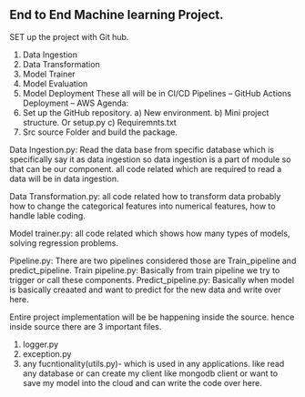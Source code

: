 ## End to End Machine learning Project.

SET up the project with Git hub.
1.	Data Ingestion
2.	Data Transformation
3.	Model Trainer
4.	Model Evaluation
5.	Model Deployment
These all will be in CI/CD Pipelines – GitHub Actions
Deployment – AWS
Agenda:
1.	Set up the GitHub repository.
a)	New environment.
b)	Mini project structure. Or setup.py
c)	Requiremnts.txt
2.	Src source Folder and build the package.

Data Ingestion.py: Read the data base from specific database which is specifically say it as data ingestion so data ingestion is a part of module so that can be our component.
all code related which are required to read a data will be in data ingestion.

Data Transformation.py:
all code related how to transform data probably how to change the categorical features into numerical features, how to handle lable coding.

Model trainer.py:
all code related which shows how many types of models, solving regression problems.

Pipeline.py: There are two pipelines considered those are Train_pipeline and predict_pipeline.
Train pipeline.py: Basically from train pipeline we try to trigger or call these components.
Predict_pipeline.py: Basically when model is basically creaated and want to predict for the new data and write over here. 

Entire project implementation will be be happening inside the source. hence inside source there are 3 important files.
1. logger.py
2. exception.py
3. any fucntionality(utils.py)- which is used in any applications. like read any database or can create my client like mongodb client or want to save my model into the cloud and can write the code over here.
